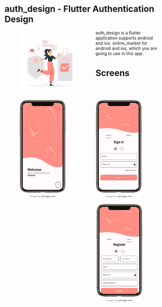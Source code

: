 # auth_design - Flutter Authentication Design

<img src="images/logo.png" align="left"
width="200" hspace="50" vspace="10">

auth_design is a flutter application supports android and ios. 
online_market for android and ios, which you are going to use in this app.






# Screens

<img src="images/screanshots/main.png" align="left"
width="30%" hspace="50" vspace="10">
<img src="images/screanshots/sign_in.png" align="center"
width="30%" hspace="50" vspace="10">
<img src="images/screanshots/sign_up.png" align="right"
width="30%" hspace="50" vspace="10">
